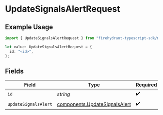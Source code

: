 # UpdateSignalsAlertRequest

## Example Usage

```typescript
import { UpdateSignalsAlertRequest } from "firehydrant-typescript-sdk/models/operations";

let value: UpdateSignalsAlertRequest = {
  id: "<id>",
};
```

## Fields

| Field                                                                          | Type                                                                           | Required                                                                       | Description                                                                    |
| ------------------------------------------------------------------------------ | ------------------------------------------------------------------------------ | ------------------------------------------------------------------------------ | ------------------------------------------------------------------------------ |
| `id`                                                                           | *string*                                                                       | :heavy_check_mark:                                                             | N/A                                                                            |
| `updateSignalsAlert`                                                           | [components.UpdateSignalsAlert](../../models/components/updatesignalsalert.md) | :heavy_check_mark:                                                             | N/A                                                                            |